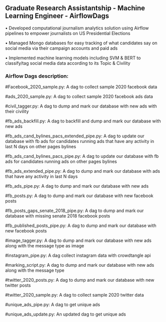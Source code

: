 ## Graduate Research Assistantship - Machine Learning Engineer - AirflowDags

• Developed computational journalism analytics solution using Airflow pipelines to empower journalists on US Presidential Elections

• Managed Mongo databases for easy tracking of what candidates say on social media via their campaign accounts and paid ads

• Implemented machine learning models including SVM & BERT to classify/tag social media data according to its Topic & Civility

### Airflow Dags description:

#Facebook_2020_sample.py: A dag to collect sample 2020 facebook data

#ads_2020_sample.py: A dag to collect sample 2020 facebook ads data

#civil_tagger.py: A dag to dump and mark our database with new ads with their civility

#fb_ads_backfill.py: A dag to backfill and dump and mark our database with new ads

#fb_ads_cand_bylines_pacs_extended_pipe.py: A dag to update our database with fb ads for candidates running ads that have any activity in last N days on other pages bylines

#fb_ads_cand_bylines_pacs_pipe.py: A dag to update our database with fb ads for candidates running ads on other pages bylines

#fb_ads_extended_pipe.py: A dag to dump and mark our database with ads that have any activity in last N days

#fb_ads_pipe.py: A dag to dump and mark our database with new ads

#fb_posts.py: A dag to dump and mark our database with new facebook posts

#fb_posts_gaps_senate_2018_pipe.py: A dag to dump and mark our database with missing senate 2018 facebook posts

#fb_published_posts_pipe.py: A dag to dump and mark our database with new facebook posts

#image_tagger.py: A dag to dump and mark our database with new ads along with the message type as image

#instagram_pipe.py: A dag collect instagram data with crowdtangle api

#marking_script.py: A dag to dump and mark our database with new ads along with the message type

#twitter_2020_posts.py: A dag to dump and mark our database with new twitter posts

#twitter_2020_sample.py: A dag to collect sample 2020 twitter data

#unique_ads_pipe.py: A dag to get unique ads

#unique_ads_update.py: An updated dag to get unique ads
